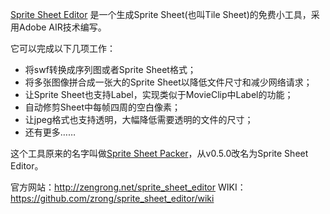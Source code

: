 [Sprite Sheet Editor](http://zengrong.net/sprite_sheet_editor) 是一个生成Sprite Sheet(也叫Tile Sheet)的免费小工具，采用Adobe AIR技术编写。

它可以完成以下几项工作：

* 将swf转换成序列图或者Sprite Sheet格式；
* 将多张图像拼合成一张大的Sprite Sheet以降低文件尺寸和减少网络请求；
* 让Sprite Sheet也支持Label，实现类似于MovieClip中Label的功能；
* 自动修剪Sheet中每帧四周的空白像素；
* 让jpeg格式也支持透明，大幅降低需要透明的文件的尺寸；
* 还有更多……

这个工具原来的名字叫做[Sprite Sheet Packer](http://zengrong.net/spritesheetpacker)，从v0.5.0改名为Sprite Sheet Editor。

官方网站：<http://zengrong.net/sprite_sheet_editor>
WIKI：<https://github.com/zrong/sprite_sheet_editor/wiki>

